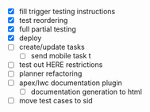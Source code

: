 - [x] fill trigger testing instructions
- [x] test reordering
- [x] full partial testing
- [x] deploy
- [ ] create/update  tasks 
	- [ ] send mobile task t
- [ ] test out HERE restrictions
- [ ] planner refactoring
- [ ] apex/lwc documentation plugin
	- [ ] documentation generation to html
- [ ] move test cases to sid
